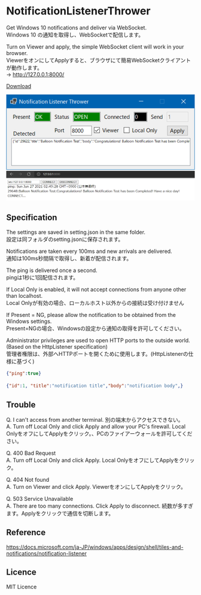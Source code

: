 # NotificationListenerThrower
Get Windows 10 notifications and deliver via WebSocket.  
Windows 10 の通知を取得し、WebSocketで配信します。  

Turn on Viewer and apply, the simple WebSocket client will work in your browser.  
ViewerをオンにしてApplyすると、ブラウザにて簡易WebSocketクライアントが動作します。  
→ http://127.0.0.1:8000/

[Download](https://github.com/gpsnmeajp/NotificationListenerThrower/releases/)

![](img/img1.png)
![](img/img2.png)

## Specification
The settings are saved in setting.json in the same folder.  
設定は同フォルダのsetting.jsonに保存されます。

Notifications are taken every 100ms and new arrivals are delivered.  
通知は100ms秒間隔で取得し、新着が配信されます。  

The ping is delivered once a second.  
pingは1秒に1回配信されます。  

If Local Only is enabled, it will not accept connections from anyone other than localhost.  
Local Onlyが有効の場合、ローカルホスト以外からの接続は受け付けません  

If Present = NG, please allow the notification to be obtained from the Windows settings.  
Present=NGの場合、Windowsの設定から通知の取得を許可してください。  

Administrator privileges are used to open HTTP ports to the outside world. (Based on the HttpListener specification)  
管理者権限は、外部へHTTPポートを開くために使用します。(HttpListenerの仕様に基づく)  

```json
{"ping":true}

{"id":1, "title":"notification title","body":"notification body",}
```
## Trouble
Q. I can't access from another terminal. 別の端末からアクセスできない。  
A. Turn off Local Only and click Apply and allow your PC's firewall. Local OnlyをオフにしてApplyをクリック。、PCのファイアーウォールを許可してください。  

Q. 400 Bad Request  
A. Turn off Local Only and click Apply. Local OnlyをオフにしてApplyをクリック。  

Q. 404 Not found  
A. Turn on Viewer and click Apply. ViewerをオンにしてApplyをクリック。  

Q. 503 Service Unavailable  
A. There are too many connections. Click Apply to disconnect. 続数が多すぎます。Applyをクリックで通信を切断します。  

## Reference
https://docs.microsoft.com/ja-JP/windows/apps/design/shell/tiles-and-notifications/notification-listener

## Licence
MIT Licence
